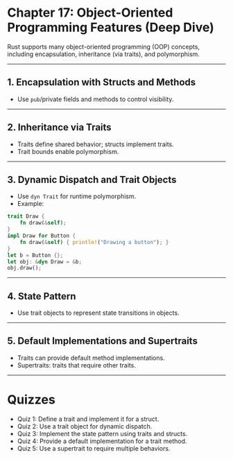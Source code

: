 # Chapter 17: Object-Oriented Programming Features (Deep Dive)

Rust supports many object-oriented programming (OOP) concepts, including encapsulation, inheritance (via traits), and polymorphism.

---

## 1. Encapsulation with Structs and Methods
- Use `pub`/private fields and methods to control visibility.

---

## 2. Inheritance via Traits
- Traits define shared behavior; structs implement traits.
- Trait bounds enable polymorphism.

---

## 3. Dynamic Dispatch and Trait Objects
- Use `dyn Trait` for runtime polymorphism.
- Example:
```rust
trait Draw {
    fn draw(&self);
}
impl Draw for Button {
    fn draw(&self) { println!("Drawing a button"); }
}
let b = Button {};
let obj: &dyn Draw = &b;
obj.draw();
```

---

## 4. State Pattern
- Use trait objects to represent state transitions in objects.

---

## 5. Default Implementations and Supertraits
- Traits can provide default method implementations.
- Supertraits: traits that require other traits.

---

# Quizzes
- Quiz 1: Define a trait and implement it for a struct.
- Quiz 2: Use a trait object for dynamic dispatch.
- Quiz 3: Implement the state pattern using traits and structs.
- Quiz 4: Provide a default implementation for a trait method.
- Quiz 5: Use a supertrait to require multiple behaviors.
